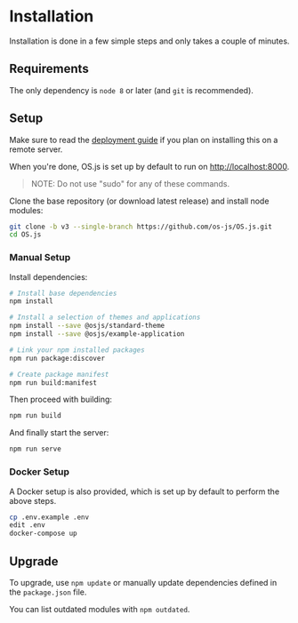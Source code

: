 # Installation

Installation is done in a few simple steps and only takes a couple of minutes.

## Requirements

The only dependency is `node 8` or later (and `git` is recommended).

## Setup

Make sure to read the [deployment guide](../guide/deploy/README.md) if you plan on installing this on a remote server.

When you're done, OS.js is set up by default to run on [http://localhost:8000](http://localhost:8000).

> NOTE: Do not use "sudo" for any of these commands.

Clone the base repository (or download latest release) and install node modules:

```bash
git clone -b v3 --single-branch https://github.com/os-js/OS.js.git
cd OS.js
```

### Manual Setup

Install dependencies:

```bash
# Install base dependencies
npm install

# Install a selection of themes and applications
npm install --save @osjs/standard-theme
npm install --save @osjs/example-application

# Link your npm installed packages
npm run package:discover

# Create package manifest
npm run build:manifest
```

Then proceed with building:

```bash
npm run build
```

And finally start the server:

```bash
npm run serve
```

### Docker Setup

A Docker setup is also provided, which is set up by default to perform the above steps.

```bash
cp .env.example .env
edit .env
docker-compose up
```

## Upgrade

To upgrade, use `npm update` or manually update dependencies defined in the `package.json` file.

You can list outdated modules with `npm outdated`.
